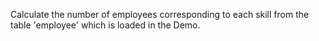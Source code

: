 Calculate the number of employees corresponding to each skill from the table 'employee' which is
loaded in the Demo.
